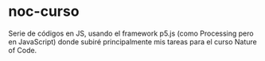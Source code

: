 # noc-curso

Serie de códigos en JS, usando el framework p5.js (como Processing pero en JavaScript) donde subiré principalmente mis tareas para el curso
Nature of Code.

